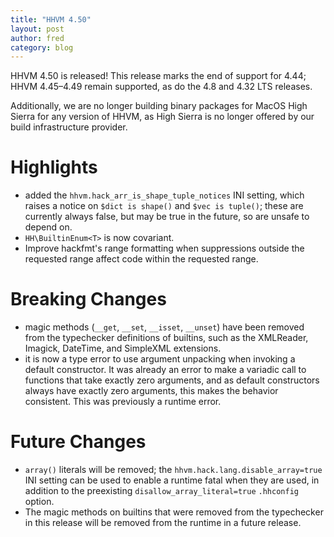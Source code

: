 ```yaml
---
title: "HHVM 4.50"
layout: post
author: fred
category: blog
---
```


HHVM 4.50 is released! This release marks the end of support for 4.44;
HHVM 4.45&ndash;4.49 remain supported, as do the 4.8 and 4.32 LTS releases.

Additionally, we are no longer building binary packages for MacOS High Sierra
for any version of HHVM, as High Sierra is no longer offered by our build
infrastructure provider.

# Highlights

- added the `hhvm.hack_arr_is_shape_tuple_notices` INI setting, which raises
  a notice on `$dict is shape()` and `$vec is tuple()`; these are currently
  always false, but may be true in the future, so are unsafe to depend on.
- `HH\BuiltinEnum<T>` is now covariant.
- Improve hackfmt's range formatting when suppressions outside the requested
  range affect code within the requested range.

# Breaking Changes

- magic methods (`__get`, `__set`, `__isset`, `__unset`) have been removed from
  the typechecker definitions of builtins, such as the XMLReader, Imagick,
  DateTime, and SimpleXML extensions.
- it is now a type error to use argument unpacking when invoking a default
  constructor. It was already an error to make a variadic call to functions that
  take exactly zero arguments, and as default constructors always have exactly
  zero arguments, this makes the behavior consistent. This was previously
  a runtime error.

# Future Changes

- `array()` literals will be removed; the `hhvm.hack.lang.disable_array=true`
  INI setting can be used to enable a runtime fatal when they are used, in
  addition to the preexisting `disallow_array_literal=true` `.hhconfig` option.
- The magic methods on builtins that were removed from the typechecker in this
  release will be removed from the runtime in a future release.
